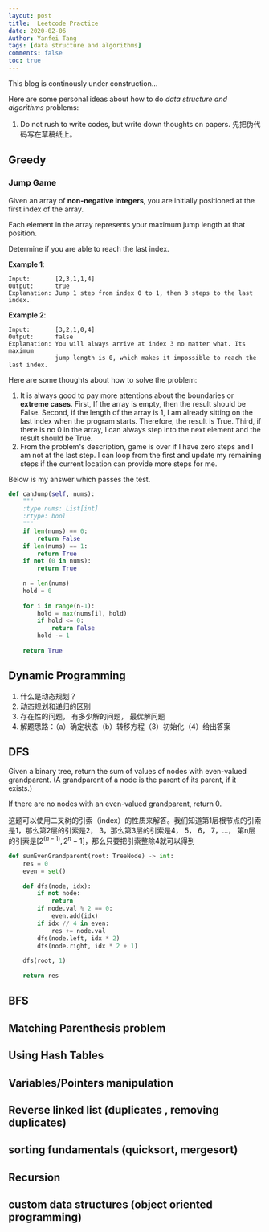 ```yaml
---
layout: post
title:  Leetcode Practice
date: 2020-02-06
Author: Yanfei Tang
tags: [data structure and algorithms]
comments: false
toc: true
---
```


This blog is continously under construction...

<!-- more -->

Here are some personal ideas about how to do *data structure and algorithms* problems: 
1. Do not rush to write codes, but write down thoughts on papers. 先把伪代码写在草稿纸上。

## Greedy

### Jump Game

Given an array of **non-negative integers**, you are initially positioned at the first index of the array.

Each element in the array represents your maximum jump length at that position.

Determine if you are able to reach the last index.

**Example 1**:
```
Input:       [2,3,1,1,4]
Output:      true
Explanation: Jump 1 step from index 0 to 1, then 3 steps to the last index.
```

**Example 2**:
```
Input:       [3,2,1,0,4]
Output:      false
Explanation: You will always arrive at index 3 no matter what. Its maximum
             jump length is 0, which makes it impossible to reach the last index.
```

Here are some thoughts about how to solve the problem:
1. It is always good to pay more attentions about the boundaries or **extreme cases**. First, If the array is empty, then the result should be False. Second, if the length of the array is 1, I am already sitting on the last index when the program starts. Therefore, the result is True. Third, if there is no 0 in the array, I can always step into the next element and the result should be True.
2. From the problem's description, game is over if I have zero steps and I am not at the last step. I can loop from the first and update my remaining steps if the current location can provide more steps for me.

Below is my answer which passes the test. 

```python
def canJump(self, nums):
    """
    :type nums: List[int]
    :rtype: bool
    """
    if len(nums) == 0:
        return False
    if len(nums) == 1:
        return True
    if not (0 in nums):
        return True
        
    n = len(nums)
    hold = 0
        
    for i in range(n-1):            
        hold = max(nums[i], hold)
        if hold <= 0:
            return False
        hold -= 1
            
    return True
```

## Dynamic Programming

1. 什么是动态规划？
2. 动态规划和递归的区别
3. 存在性的问题， 有多少解的问题， 最优解问题
4. 解题思路：（a）确定状态（b）转移方程（3）初始化（4）给出答案



## DFS

Given a binary tree, return the sum of values of nodes with even-valued grandparent.  (A grandparent of a node is the parent of its parent, if it exists.)

If there are no nodes with an even-valued grandparent, return 0.

这题可以使用二叉树的引索（index）的性质来解答。我们知道第1层根节点的引索是1，那么第2层的引索是2， 3，那么第3层的引索是4， 5， 6， 7，...， 第n层的引索是$[2^{(n-1)}, 2^n - 1]$，那么只要把引索整除4就可以得到

```python
def sumEvenGrandparent(root: TreeNode) -> int:
    res = 0
    even = set()
        
    def dfs(node, idx):
        if not node:
            return 
        if node.val % 2 == 0:
            even.add(idx)
        if idx // 4 in even:
            res += node.val 
        dfs(node.left, idx * 2)
        dfs(node.right, idx * 2 + 1)
        
    dfs(root, 1)
        
    return res
```

## BFS
## Matching Parenthesis problem
## Using Hash Tables
## Variables/Pointers manipulation
## Reverse linked list (duplicates , removing duplicates)
## sorting fundamentals (quicksort, mergesort)
## Recursion
## custom data structures (object oriented programming)




